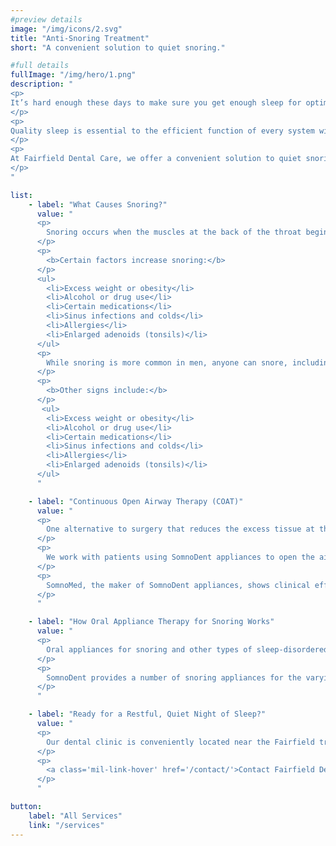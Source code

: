 ```yaml
---
#preview details
image: "/img/icons/2.svg"
title: "Anti-Snoring Treatment"
short: "A convenient solution to quiet snoring."

#full details
fullImage: "/img/hero/1.png"
description: "
<p>
It’s hard enough these days to make sure you get enough sleep for optimum health without battling a snoring habit that can disturb healthy sleep patterns. When snoring occurs, it can interrupt restorative sleep and keep everyone in the house awake. Loud snoring may also cause partners to seek refuge in another room, which can affect intimacy in a relationship.
</p>
<p>
Quality sleep is essential to the efficient function of every system within the body. Inadequate restorative sleep can cause mood disorders, weight gain and heart disease as well as complicate diabetes.
</p>
<p>
At Fairfield Dental Care, we offer a convenient solution to quiet snoring.
</p>
"

list: 
    - label: "What Causes Snoring?"
      value: "
      <p>
        Snoring occurs when the muscles at the back of the throat begin to relax and allow the tissue or tongue to narrow the airway toward the back of the throat. Narrow airways create vibrations when patients inhale and exhale during sleep.
      </p>
      <p>
        <b>Certain factors increase snoring:</b>
      </p>
      <ul>
        <li>Excess weight or obesity</li>
        <li>Alcohol or drug use</li>
        <li>Certain medications</li>
        <li>Sinus infections and colds</li>
        <li>Allergies</li>
        <li>Enlarged adenoids (tonsils)</li>
      </ul>
      <p>
        While snoring is more common in men, anyone can snore, including children. Waking up with a sore throat is an indication of snoring, but you may not know you snore unless a family member or partner tells you.
      </p>
      <p>
        <b>Other signs include:</b>
      </p>
       <ul>
        <li>Excess weight or obesity</li>
        <li>Alcohol or drug use</li>
        <li>Certain medications</li>
        <li>Sinus infections and colds</li>
        <li>Allergies</li>
        <li>Enlarged adenoids (tonsils)</li>
      </ul>
      "

    - label: "Continuous Open Airway Therapy (COAT)"
      value: "
      <p>
        One alternative to surgery that reduces the excess tissue at the back of the throat is oral appliance therapy designed to provide relief without invasive surgeries.
      </p>
      <p>
        We work with patients using SomnoDent appliances to open the airway and help you get a more restful night’s sleep. Seeking treatment from sleep-disordered breathing can improve mental sharpness, mood and quality of life.
      </p>
      <p>
        SomnoMed, the maker of SomnoDent appliances, shows clinical effectiveness in research studies using this innovative treatment. Patients find this method of snoring treatment is easy to comply with compared to other forms of snoring treatment.
      </p>
      "

    - label: "How Oral Appliance Therapy for Snoring Works"
      value: "
      <p>
        Oral appliances for snoring and other types of sleep-disordered breathing use a comfortable custom nightguard to gently guide the lower (mandibular) jaw forward, removing tissue from the back of the throat where snoring vibrations occur.
      </p>
      <p>
        SomnoDent provides a number of snoring appliances for the varying needs of patients. Dr El-Khoury will discuss which one will benefit you the most, along with a few simple lifestyle changes that can help you enjoy improved restorative sleep.
      </p>
      "

    - label: "Ready for a Restful, Quiet Night of Sleep?"
      value: "
      <p>
        Our dental clinic is conveniently located near the Fairfield train station for easy access. Dr El-Khoury’s uncompromising clinical excellence with all types of dentistry, anti-snoring treatment and family dentistry makes us your convenient location for a healthier life.
      </p>
      <p>
        <a class='mil-link-hover' href='/contact/'>Contact Fairfield Dental Care Today!</a>
      </p>
      "

button:
    label: "All Services"
    link: "/services" 
---
```


